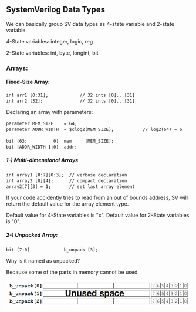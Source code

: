 ## SystemVerilog Data Types

We can basically group SV data types as 4-state variable and 2-state variable.

4-State variables: integer, logic, reg

2-State variables: int, byte, longint, bit


### Arrays:

#### Fixed-Size Array:

```
int arr1 [0:31];            // 32 ints [0]...[31]
int arr2 [32];              // 32 ints [0]...[31] 
```

Declaring an array with parameters:

```
parameter MEM_SIZE    = 64;
parameter ADDR_WIDTH  = $clog2(MEM_SIZE);           // log2(64) = 6

bit [63:          0]  mem     [MEM_SIZE];
bit [ADDR_WIDTH-1:0]  addr;
```

##### 1-) Multi-dimensional Arrays

```
int array1 [0:7][0:3];  // verbose declaration
int array2 [8][4];      // compact declaration
array2[7][3] = 1;       // set last array element
```

If your code accidently tries to read from an out of bounds address, SV will return the default value for the array element type.

Default value for 4-State variables is "x".
Default value for 2-State variables is "0".

##### 2-) Unpacked Array:

```
bit [7:0]             b_unpack [3];
```

Why is it named as unpacked?

Because some of the parts in memory cannot be used.

![](images/unpacked_array.png)